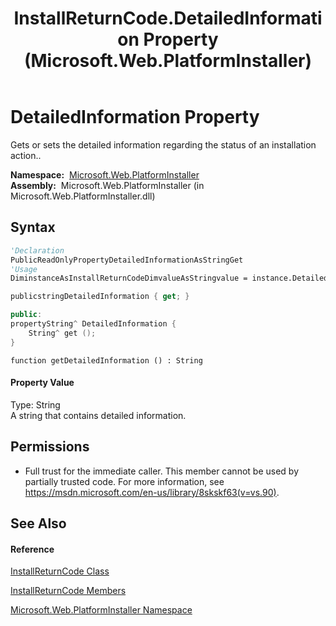 ﻿---
title: InstallReturnCode.DetailedInformation Property  (Microsoft.Web.PlatformInstaller)
TOCTitle: DetailedInformation Property
ms:assetid: P:Microsoft.Web.PlatformInstaller.InstallReturnCode.DetailedInformation
ms:mtpsurl: https://msdn.microsoft.com/en-us/library/microsoft.web.platforminstaller.installreturncode.detailedinformation(v=VS.90)
ms:contentKeyID: 22049523
ms.date: 05/02/2012
mtps_version: v=VS.90
f1_keywords:
- Microsoft.Web.PlatformInstaller.InstallReturnCode.DetailedInformation
- Microsoft.Web.PlatformInstaller.InstallReturnCode.get_DetailedInformation
dev_langs:
- CSharp
- JScript
- VB
- c++
api_location:
- Microsoft.Web.PlatformInstaller.dll
api_name:
- Microsoft.Web.PlatformInstaller.InstallReturnCode.DetailedInformation
- Microsoft.Web.PlatformInstaller.InstallReturnCode.get_DetailedInformation
api_type:
- Managed
topic_type:
- apiref
- kbSyntax
product_family_name: VS
ROBOTS: INDEX,FOLLOW
---

# DetailedInformation Property

Gets or sets the detailed information regarding the status of an installation action..

**Namespace:**  [Microsoft.Web.PlatformInstaller](microsoft-web-platforminstaller-namespace.md)  
**Assembly:**  Microsoft.Web.PlatformInstaller (in Microsoft.Web.PlatformInstaller.dll)

## Syntax

``` vb
'Declaration
PublicReadOnlyPropertyDetailedInformationAsStringGet
'Usage
DiminstanceAsInstallReturnCodeDimvalueAsStringvalue = instance.DetailedInformation
```

``` csharp
publicstringDetailedInformation { get; }
```

``` c++
public:
propertyString^ DetailedInformation {
    String^ get ();
}
```

``` jscript
function getDetailedInformation () : String
```

#### Property Value

Type: String  
A string that contains detailed information.  

## Permissions

  - Full trust for the immediate caller. This member cannot be used by partially trusted code. For more information, see <https://msdn.microsoft.com/en-us/library/8skskf63(v=vs.90)>.

## See Also

#### Reference

[InstallReturnCode Class](installreturncode-class-microsoft-web-platforminstaller.md)

[InstallReturnCode Members](installreturncode-members-microsoft-web-platforminstaller.md)

[Microsoft.Web.PlatformInstaller Namespace](microsoft-web-platforminstaller-namespace.md)

